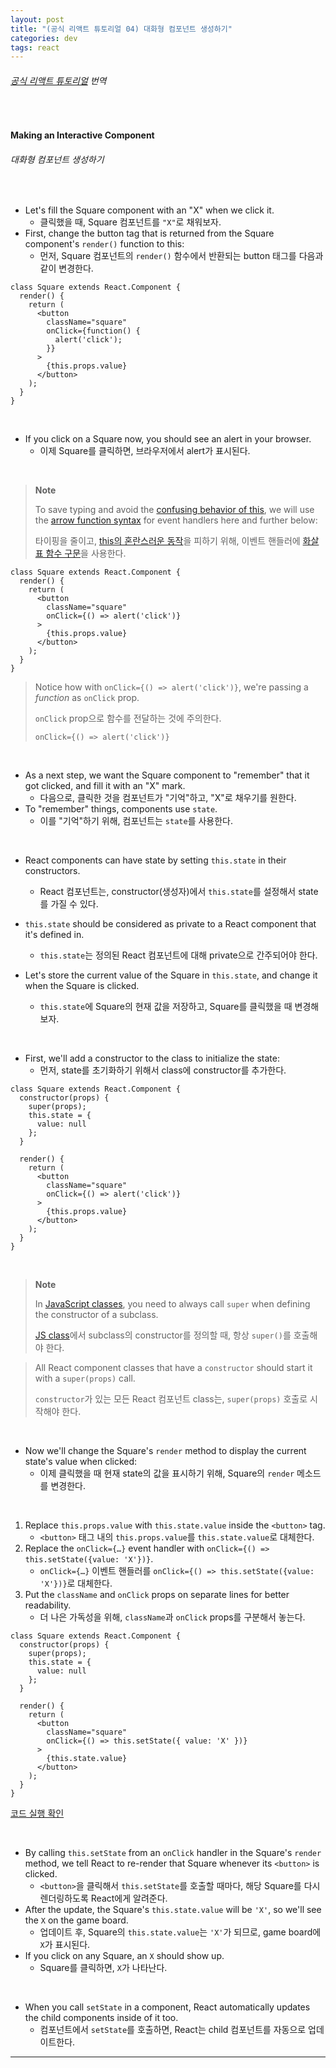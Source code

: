 ```yaml
---
layout: post
title: "(공식 리액트 튜토리얼 04) 대화형 컴포넌트 생성하기"
categories: dev
tags: react
---
```


###### [공식 리액트 튜토리얼](https://reactjs.org/tutorial/tutorial.html#making-an-interactive-component) 번역

<br>

#### Making an Interactive Component

###### 대화형 컴포넌트 생성하기

<br>

- Let's fill the Square component with an "X" when we click it.
  - 클릭했을 때, Square 컴포넌트를 `"X"`로 채워보자.
- First, change the button tag that is returned from the Square component's `render()` function to this:
  - 먼저, Square 컴포넌트의 `render()` 함수에서 반환되는 button 태그를 다음과 같이 변경한다.

```react
class Square extends React.Component {
  render() {
    return (
      <button
        className="square"
        onClick={function() {
          alert('click');
        }}
      >
        {this.props.value}
      </button>
    );
  }
}
```

<br>

- If you click on a Square now, you should see an alert in your browser.
  - 이제 Square를 클릭하면, 브라우저에서 alert가 표시된다.

<br>

> **Note**
>
> To save typing and avoid the [confusing behavior of this](https://yehudakatz.com/2011/08/11/understanding-javascript-function-invocation-and-this/), we will use the [arrow function syntax](https://developer.mozilla.org/en-US/docs/Web/JavaScript/Reference/Functions/Arrow_functions) for event handlers here and further below:
>
> 타이핑을 줄이고, [this의 혼란스러운 동작](https://yehudakatz.com/2011/08/11/understanding-javascript-function-invocation-and-this/)을 피하기 위해, 이벤트 핸들러에 [화살표 함수 구문](https://developer.mozilla.org/en-US/docs/Web/JavaScript/Reference/Functions/Arrow_functions)을 사용한다.

```react
class Square extends React.Component {
  render() {
    return (
      <button
        className="square"
        onClick={() => alert('click')}
      >
        {this.props.value}
      </button>
    );
  }
}
```

> Notice how with `onClick={() => alert('click')}`, we're passing a *function* as `onClick` prop.
>
> `onClick` prop으로 함수를 전달하는 것에 주의한다.
>
> `onClick={() => alert('click')}`

<br>

- As a next step, we want the Square component to "remember" that it got clicked, and fill it with an "X" mark.
  - 다음으로, 클릭한 것을 컴포넌트가 "기억"하고, "X"로 채우기를 원한다.
- To "remember" things, components use `state`.
  - 이를 "기억"하기 위해, 컴포넌트는 `state`를 사용한다.

<br>

- React components can have state by setting `this.state` in their constructors.
  - React 컴포넌트는, constructor(생성자)에서 `this.state`를 설정해서 state를 가질 수 있다.
- `this.state` should be considered as private to a React component that it's defined in.
  - `this.state`는 정의된 React 컴포넌트에 대해 private으로 간주되어야 한다.

- Let's store the current value of the Square in `this.state`, and change it when the Square is clicked.
  - `this.state`에 Square의 현재 값을 저장하고, Square를 클릭했을 때 변경해보자.

<br>

- First, we'll add a constructor to the class to initialize the state:
  - 먼저, state를 초기화하기 위해서 class에 constructor를 추가한다.

```react
class Square extends React.Component {
  constructor(props) {
    super(props);
    this.state = {
      value: null
    };
  }
  
  render() {
    return (
      <button
        className="square"
        onClick={() => alert('click')}
      >
        {this.props.value}
      </button>
    );
  }
}
```

<br>

> **Note**
>
> In [JavaScript classes](https://developer.mozilla.org/en-US/docs/Web/JavaScript/Reference/Classes), you need to always call `super` when defining the constructor of a subclass.
>
> [JS class](https://developer.mozilla.org/en-US/docs/Web/JavaScript/Reference/Classes)에서 subclass의 constructor를 정의할 때, 항상 `super()`를 호출해야 한다.

> All React component classes that have a `constructor` should start it with a `super(props)` call.
>
> `constructor`가 있는 모든 React 컴포넌트 class는, `super(props)` 호출로 시작해야 한다.

<br>

- Now we'll change the Square's `render` method to display the current state's value when clicked:
  - 이제 클릭했을 때 현재 state의 값을 표시하기 위해, Square의 `render` 메소드를 변경한다.

<br>

1. Replace `this.props.value` with `this.state.value` inside the `<button>` tag.
   - `<button>` 태그 내의 `this.props.value`를 `this.state.value`로 대체한다.
2. Replace the `onClick={…}` event handler with `onClick={() => this.setState({value: 'X'})}`.
   - `onClick={…}` 이벤트 핸들러를 `onClick={() => this.setState({value: 'X'})}`로 대체한다.
3. Put the `className` and `onClick` props on separate lines for better readability.
   - 더 나은 가독성을 위해, `className`과 `onClick` props를 구분해서 놓는다.

```react
class Square extends React.Component {
  constructor(props) {
    super(props);
    this.state = {
      value: null
    };
  }
  
  render() {
    return (
      <button
        className="square"
        onClick={() => this.setState({ value: 'X' })}
      >
        {this.state.value}
      </button>
    );
  }
}
```

[코드 실행 확인](https://codepen.io/gaearon/pen/VbbVLg?editors=0010)

<br>

- By calling `this.setState` from an `onClick` handler in the Square's `render` method, we tell React to re-render that Square whenever its `<button>` is clicked.
  - `<button>`을 클릭해서 `this.setState`를 호출할 때마다, 해당 Square를 다시 렌더링하도록 React에게 알려준다.
- After the update, the Square's `this.state.value` will be `'X'`, so we'll see the `X` on the game board.
  - 업데이트 후, Square의 `this.state.value`는 `'X'`가 되므로, game board에 `X`가 표시된다.
- If you click on any Square, an `X` should show up.
  - Square를 클릭하면, `X`가 나타난다.

<br>

- When you call `setState` in a component, React automatically updates the child components inside of it too.
  - 컴포넌트에서 `setState`를 호출하면, React는 child 컴포넌트를 자동으로 업데이트한다.

------

<br>

<br>
